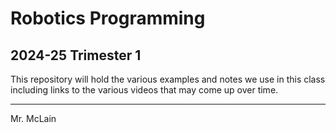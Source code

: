 # Robotics Programming
## 2024-25 Trimester 1

This repository will hold the various examples and notes we use in this class including links to the various videos that may come up over time. 

---
Mr. McLain
